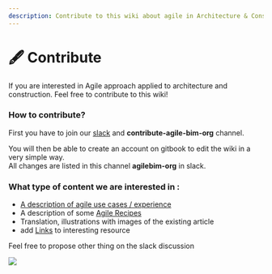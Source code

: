 ```yaml
---
description: Contribute to this wiki about agile in Architecture & Construction
---
```


# 🖋️ Contribute

If you are interested in Agile approach applied to architecture and construction. Feel free to contribute to this wiki!

### How to contribute?

First you have to join our [slack](https://communityinviter.com/apps/agile-bim/agile-bim) and **contribute-agile-bim-org** channel.

You will then be able to create an account on gitbook to edit the wiki in a very simple way.   
All changes are listed in this channel **agilebim-org** in slack.

### What type of content we are interested in : 

* [A description of agile use cases / experience](../case-studies/use-cases-templates.md)
* A description of some [Agile Recipes](../en/agile-practices/)
* Translation, illustrations with images of the existing article
* add [Links](../ressources/links.md) to interesting resource 

Feel free to propose other thing on the slack discussion

![](../.gitbook/assets/screen-shot-2019-12-20-at-18.52.47.png)

